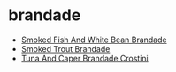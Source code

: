 # brandade

 * [Smoked Fish And White Bean Brandade](../../index/s/smoked-fish-and-white-bean-brandade-10116.json)
 * [Smoked Trout Brandade](../../index/s/smoked-trout-brandade-51245220.json)
 * [Tuna And Caper Brandade Crostini](../../index/t/tuna-and-caper-brandade-crostini-231980.json)
